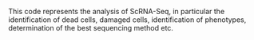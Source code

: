 This code represents the analysis of ScRNA-Seq, in particular the identification of dead cells, damaged cells, identification of phenotypes, determination of the best sequencing method etc.
